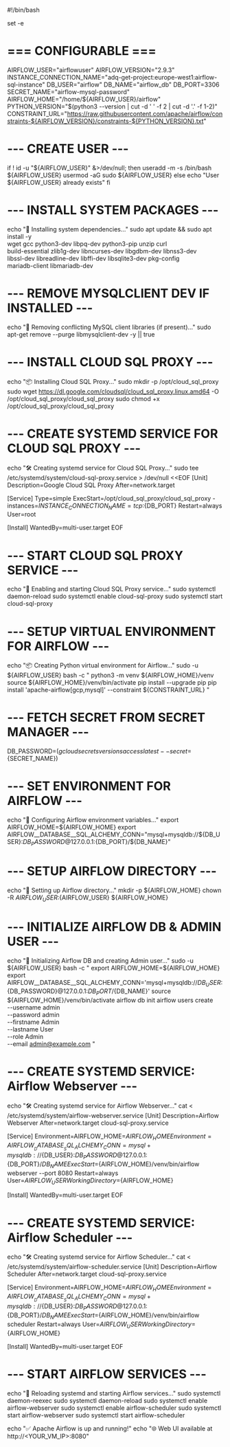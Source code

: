 #!/bin/bash

set -e

# === CONFIGURABLE ===
AIRFLOW_USER="airflowuser"
AIRFLOW_VERSION="2.9.3"
INSTANCE_CONNECTION_NAME="adq-get-project:europe-west1:airflow-sql-instance"
DB_USER="airflow"
DB_NAME="airflow_db"
DB_PORT=3306
SECRET_NAME="airflow-mysql-password"
AIRFLOW_HOME="/home/${AIRFLOW_USER}/airflow"
PYTHON_VERSION="$(python3 --version | cut -d ' ' -f 2 | cut -d '.' -f 1-2)"
CONSTRAINT_URL="https://raw.githubusercontent.com/apache/airflow/constraints-${AIRFLOW_VERSION}/constraints-${PYTHON_VERSION}.txt"

# --- CREATE USER ---
if ! id -u "${AIRFLOW_USER}" &>/dev/null; then
    useradd -m -s /bin/bash ${AIRFLOW_USER}
    usermod -aG sudo ${AIRFLOW_USER}
else
    echo "User ${AIRFLOW_USER} already exists"
fi

# --- INSTALL SYSTEM PACKAGES ---
echo "🔧 Installing system dependencies..."
sudo apt update && sudo apt install -y \
    wget gcc python3-dev libpq-dev python3-pip unzip curl \
    build-essential zlib1g-dev libncurses-dev libgdbm-dev libnss3-dev \
    libssl-dev libreadline-dev libffi-dev libsqlite3-dev pkg-config \
    mariadb-client libmariadb-dev

# --- REMOVE MYSQLCLIENT DEV IF INSTALLED ---
echo "🔧 Removing conflicting MySQL client libraries (if present)..."
sudo apt-get remove --purge libmysqlclient-dev -y || true

# --- INSTALL CLOUD SQL PROXY ---
echo "📦 Installing Cloud SQL Proxy..."
sudo mkdir -p /opt/cloud_sql_proxy
sudo wget https://dl.google.com/cloudsql/cloud_sql_proxy.linux.amd64 -O /opt/cloud_sql_proxy/cloud_sql_proxy
sudo chmod +x /opt/cloud_sql_proxy/cloud_sql_proxy

# --- CREATE SYSTEMD SERVICE FOR CLOUD SQL PROXY ---
echo "🛠️ Creating systemd service for Cloud SQL Proxy..."
sudo tee /etc/systemd/system/cloud-sql-proxy.service > /dev/null <<EOF
[Unit]
Description=Google Cloud SQL Proxy
After=network.target

[Service]
Type=simple
ExecStart=/opt/cloud_sql_proxy/cloud_sql_proxy -instances=${INSTANCE_CONNECTION_NAME}=tcp:${DB_PORT}
Restart=always
User=root

[Install]
WantedBy=multi-user.target
EOF

# --- START CLOUD SQL PROXY SERVICE ---
echo "🔄 Enabling and starting Cloud SQL Proxy service..."
sudo systemctl daemon-reload
sudo systemctl enable cloud-sql-proxy
sudo systemctl start cloud-sql-proxy

# --- SETUP VIRTUAL ENVIRONMENT FOR AIRFLOW ---
echo "📦 Creating Python virtual environment for Airflow..."
sudo -u ${AIRFLOW_USER} bash -c "
python3 -m venv ${AIRFLOW_HOME}/venv
source ${AIRFLOW_HOME}/venv/bin/activate
pip install --upgrade pip
pip install 'apache-airflow[gcp,mysql]' --constraint ${CONSTRAINT_URL}
"

# --- FETCH SECRET FROM SECRET MANAGER ---
DB_PASSWORD=$(gcloud secrets versions access latest --secret=${SECRET_NAME})

# --- SET ENVIRONMENT FOR AIRFLOW ---
echo "📜 Configuring Airflow environment variables..."
export AIRFLOW_HOME=${AIRFLOW_HOME}
export AIRFLOW__DATABASE__SQL_ALCHEMY_CONN="mysql+mysqldb://${DB_USER}:${DB_PASSWORD}@127.0.0.1:${DB_PORT}/${DB_NAME}"

# --- SETUP AIRFLOW DIRECTORY ---
echo "📂 Setting up Airflow directory..."
mkdir -p ${AIRFLOW_HOME}
chown -R ${AIRFLOW_USER}:${AIRFLOW_USER} ${AIRFLOW_HOME}

# --- INITIALIZE AIRFLOW DB & ADMIN USER ---
echo "🔧 Initializing Airflow DB and creating Admin user..."
sudo -u ${AIRFLOW_USER} bash -c "
export AIRFLOW_HOME=${AIRFLOW_HOME}
export AIRFLOW__DATABASE__SQL_ALCHEMY_CONN='mysql+mysqldb://${DB_USER}:${DB_PASSWORD}@127.0.0.1:${DB_PORT}/${DB_NAME}'
source ${AIRFLOW_HOME}/venv/bin/activate
airflow db init
airflow users create \
    --username admin \
    --password admin \
    --firstname Admin \
    --lastname User \
    --role Admin \
    --email admin@example.com
"

# --- CREATE SYSTEMD SERVICE: Airflow Webserver ---
echo "🛠️ Creating systemd service for Airflow Webserver..."
cat <<EOF > /etc/systemd/system/airflow-webserver.service
[Unit]
Description=Airflow Webserver
After=network.target cloud-sql-proxy.service

[Service]
Environment=AIRFLOW_HOME=${AIRFLOW_HOME}
Environment=AIRFLOW__DATABASE__SQL_ALCHEMY_CONN=mysql+mysqldb://${DB_USER}:${DB_PASSWORD}@127.0.0.1:${DB_PORT}/${DB_NAME}
ExecStart=${AIRFLOW_HOME}/venv/bin/airflow webserver --port 8080
Restart=always
User=${AIRFLOW_USER}
WorkingDirectory=${AIRFLOW_HOME}

[Install]
WantedBy=multi-user.target
EOF

# --- CREATE SYSTEMD SERVICE: Airflow Scheduler ---
echo "🛠️ Creating systemd service for Airflow Scheduler..."
cat <<EOF > /etc/systemd/system/airflow-scheduler.service
[Unit]
Description=Airflow Scheduler
After=network.target cloud-sql-proxy.service

[Service]
Environment=AIRFLOW_HOME=${AIRFLOW_HOME}
Environment=AIRFLOW__DATABASE__SQL_ALCHEMY_CONN=mysql+mysqldb://${DB_USER}:${DB_PASSWORD}@127.0.0.1:${DB_PORT}/${DB_NAME}
ExecStart=${AIRFLOW_HOME}/venv/bin/airflow scheduler
Restart=always
User=${AIRFLOW_USER}
WorkingDirectory=${AIRFLOW_HOME}

[Install]
WantedBy=multi-user.target
EOF

# --- START AIRFLOW SERVICES ---
echo "🔄 Reloading systemd and starting Airflow services..."
sudo systemctl daemon-reexec
sudo systemctl daemon-reload
sudo systemctl enable airflow-webserver
sudo systemctl enable airflow-scheduler
sudo systemctl start airflow-webserver
sudo systemctl start airflow-scheduler

echo "✅ Apache Airflow is up and running!"
echo "🌐 Web UI available at http://<YOUR_VM_IP>:8080"
